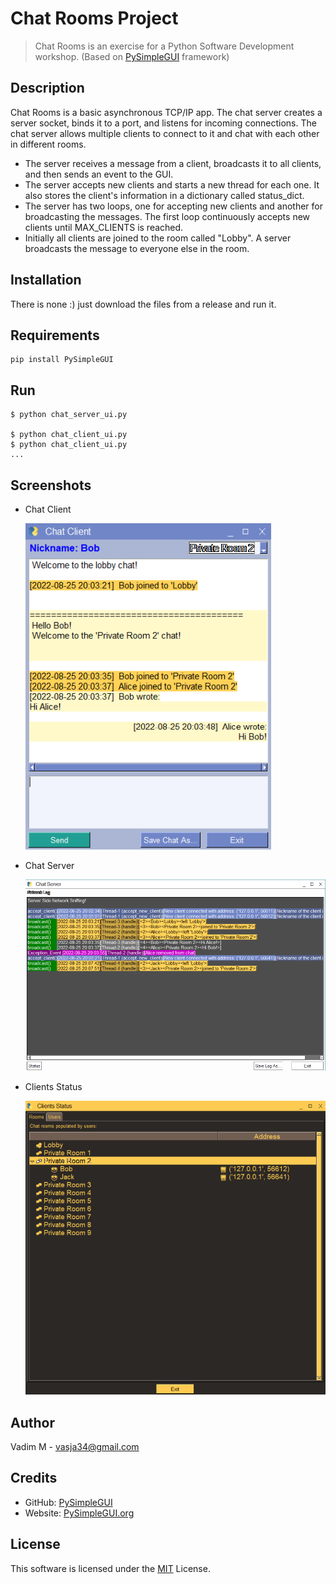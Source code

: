 # Chat Rooms Project

> Chat Rooms is an exercise for a Python Software Development workshop. (Based on [PySimpleGUI](https://github.com/PySimpleGUI) framework)

## Description

Chat Rooms is a basic asynchronous TCP/IP app. The chat server creates a server socket, binds it to a port, and listens for incoming connections. The chat server allows multiple clients to connect to it and chat with each other in different rooms.

* The server receives a message from a client, broadcasts it to all clients, and then sends an event to the GUI.
* The server accepts new clients and starts a new thread for each one. It also stores the client's information in a dictionary called status_dict.
* The server has two loops, one for accepting new clients and another for broadcasting the messages. The first loop continuously accepts new clients until MAX_CLIENTS is reached.
* Initially all clients are joined to the room called "Lobby".  A server broadcasts the message to everyone else in the room.

## Installation

There is none :) just download the files from a release and run it.

## Requirements

```shell
pip install PySimpleGUI
```

## Run

```shell
$ python chat_server_ui.py

$ python chat_client_ui.py
$ python chat_client_ui.py
...
```

## Screenshots

- Chat Client

  ![Chat Client](screenshots/Client.png?raw=true)


- Chat Server

  ![Chat Server](screenshots/Server.png)


- Clients Status

  ![Chat Status](screenshots/Status.png)

## Author

Vadim M - vasja34@gmail.com

## Credits

- GitHub: [PySimpleGUI](https://github.com/PySimpleGUI)
- Website: [PySimpleGUI.org](https://PySimpleGUI.org)

## License

This software is licensed under the [MIT](LICENSE) License.
